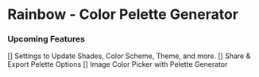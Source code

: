 # Rainbow - Color Pelette Generator

### Upcoming Features

[] Settings to Update Shades, Color Scheme, Theme, and more.
[] Share & Export Pelette Options
[] Image Color Picker with Pelette Generator
